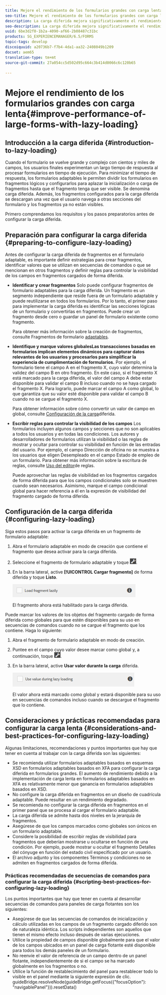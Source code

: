 ```yaml
---
title: Mejore el rendimiento de los formularios grandes con carga lenta
seo-title: Mejore el rendimiento de los formularios grandes con carga lenta
description: La carga diferida mejora significativamente el rendimiento de los formularios adaptables grandes y complejos al aplazar la inicialización y la carga de los fragmentos de formulario hasta que estén visibles.
seo-description: La carga diferida mejora significativamente el rendimiento de los formularios adaptables grandes y complejos al aplazar la inicialización y la carga de los fragmentos de formulario hasta que estén visibles.
uuid: 6be3d2f0-1b2a-4090-af66-2b08487c31bc
products: SG_EXPERIENCEMANAGER/6.5/FORMS
topic-tags: develop
discoiquuid: a20736b7-f7b4-4da1-aa32-2408049b1209
docset: aem65
translation-type: tm+mt
source-git-commit: 27a054cc5d502d95c664c3b414d0066c6c120b65

---
```



# Mejore el rendimiento de los formularios grandes con carga lenta{#improve-performance-of-large-forms-with-lazy-loading}

## Introducción a la carga diferida {#introduction-to-lazy-loading}

Cuando el formulario se vuelve grande y complejo con cientos y miles de campos, los usuarios finales experimentan un largo tiempo de respuesta al procesar formularios en tiempo de ejecución. Para minimizar el tiempo de respuesta, los formularios adaptables le permiten dividir los formularios en fragmentos lógicos y configurarlos para aplazar la inicialización o carga de fragmentos hasta que el fragmento tenga que ser visible. Se denomina carga diferida. Además, los fragmentos configurados para la carga diferida se descargan una vez que el usuario navega a otras secciones del formulario y los fragmentos ya no están visibles.

Primero comprendamos los requisitos y los pasos preparatorios antes de configurar la carga diferida.

## Preparación para configurar la carga diferida {#preparing-to-configure-lazy-loading}

Antes de configurar la carga diferida de fragmentos en el formulario adaptable, es importante definir estrategias para crear fragmentos, identificar valores que se utilizan en secuencias de comandos o que se mencionan en otros fragmentos y definir reglas para controlar la visibilidad de los campos en fragmentos cargados de forma diferida.

* **Identificar y crear fragmentos** Solo puede configurar fragmentos de formulario adaptables para la carga diferida. Un fragmento es un segmento independiente que reside fuera de un formulario adaptable y puede reutilizarse en todos los formularios. Por lo tanto, el primer paso para implementar la carga diferida es identificar las secciones lógicas de un formulario y convertirlas en fragmentos. Puede crear un fragmento desde cero o guardar un panel de formulario existente como fragmento.

   Para obtener más información sobre la creación de fragmentos, consulte Fragmentos de formulario [adaptables](../../forms/using/adaptive-form-fragments.md).

* **Identifique y marque valores globalesLas transacciones basadas en formularios implican elementos dinámicos para capturar datos relevantes de los usuarios y procesarlos para simplificar la experiencia de cumplimentación de formularios.** Por ejemplo, el formulario tiene el campo A en el fragmento X, cuyo valor determina la validez del campo B en otro fragmento. En este caso, si el fragmento X está marcado para la carga diferida, el valor del campo A debe estar disponible para validar el campo B incluso cuando no se haya cargado el fragmento X. Para lograrlo, puede marcar el campo A como global, lo que garantiza que su valor esté disponible para validar el campo B cuando no se cargue el fragmento X.

   Para obtener información sobre cómo convertir un valor de campo en global, consulte [Configuración de la carga](../../forms/using/lazy-loading-adaptive-forms.md#p-configuring-lazy-loading-p)diferida.

* **Escribir reglas para controlar la visibilidad de los campos** Los formularios incluyen algunos campos y secciones que no son aplicables a todos los usuarios y en todas las condiciones. Los autores y desarrolladores de formularios utilizan la visibilidad o las reglas de mostrar y ocultar para controlar su visibilidad en función de las entradas del usuario. Por ejemplo, el campo Dirección de oficina no se muestra a los usuarios que eligen Desempleado en el campo Estado de empleo de un formulario. Para obtener más información sobre la escritura de reglas, consulte [Uso del editor](../../forms/using/rule-editor.md)de reglas.

   Puede aprovechar las reglas de visibilidad en los fragmentos cargados de forma diferida para que los campos condicionales solo se muestren cuando sean necesarios. Asimismo, marque el campo condicional global para hacer referencia a él en la expresión de visibilidad del fragmento cargado de forma diferida.

## Configuración de la carga diferida {#configuring-lazy-loading}

Siga estos pasos para activar la carga diferida en un fragmento de formulario adaptable:

1. Abra el formulario adaptable en modo de creación que contiene el fragmento que desea activar para la carga diferida.
1. Seleccione el fragmento de formulario adaptable y toque ![cmppr](assets/cmppr.png).
1. En la barra lateral, active **[!UICONTROL Cargar fragmento]** de forma diferida y toque **Listo**.

   ![Habilitar la carga diferida para el fragmento de formulario adaptable](assets/lazy-loading-fragment.png)

   El fragmento ahora está habilitado para la carga diferida.

Puede marcar los valores de los objetos del fragmento cargado de forma diferida como globales para que estén disponibles para su uso en secuencias de comandos cuando no se cargue el fragmento que los contiene. Haga lo siguiente:

1. Abra el fragmento de formulario adaptable en modo de creación.
1. Puntee en el campo cuyo valor desee marcar como global y, a continuación, toque ![cmppr](assets/cmppr.png).
1. En la barra lateral, active **Usar valor durante la carga** diferida.

   ![Campo de carga diferido en la barra lateral](assets/enable-lazy-loading.png)

   El valor ahora está marcado como global y estará disponible para su uso en secuencias de comandos incluso cuando se descargue el fragmento que lo contiene.

## Consideraciones y prácticas recomendadas para configurar la carga lenta {#considerations-and-best-practices-for-configuring-lazy-loading}

Algunas limitaciones, recomendaciones y puntos importantes que hay que tener en cuenta al trabajar con la carga diferida son las siguientes:

* Se recomienda utilizar formularios adaptables basados en esquemas XSD en formularios adaptables basados en XFA para configurar la carga diferida en formularios grandes. El aumento de rendimiento debido a la implementación de carga lenta en formularios adaptables basados en XFA es relativamente menor que ganancia en formularios adaptables basados en XSD.
* No configure la carga diferida en fragmentos en un diseño de cuadrícula adaptable. Puede resultar en un rendimiento degradado.
* Se recomienda no configurar la carga diferida en fragmentos en el primer panel que se procesa al cargar el formulario adaptable.
* La carga diferida se admite hasta dos niveles en la jerarquía de fragmentos.
* Asegúrese de que los campos marcados como globales son únicos en un formulario adaptable.
* Considere la posibilidad de escribir reglas de visibilidad para fragmentos que deberían mostrarse u ocultarse en función de una condición. Por ejemplo, puede mostrar u ocultar el fragmento Detalles del cónyuge en función del estado civil especificado por un usuario.
* El archivo adjunto y los componentes Términos y condiciones no se admiten en fragmentos cargados de forma diferida.

### Prácticas recomendadas de secuencias de comandos para configurar la carga diferida {#scripting-best-practices-for-configuring-lazy-loading}

Los puntos importantes que hay que tener en cuenta al desarrollar secuencias de comandos para paneles de carga flotantes son los siguientes:

* Asegúrese de que las secuencias de comandos de inicialización y cálculo utilizadas en los campos de un fragmento cargado diferido son de naturaleza idéntica. Los scripts independientes son aquellos que tienen el mismo efecto incluso después de varias ejecuciones.
* Utilice la propiedad de campos disponible globalmente para que el valor de los campos ubicados en un panel de carga flotante esté disponible para todos los demás paneles de un formulario.
* No reenvíe el valor de referencia de un campo dentro de un panel flotante, independientemente de si el campo se ha marcado globalmente en los fragmentos o no.
* Utilice la función de restablecimiento del panel para restablecer todo lo visible en el panel mediante la siguiente expresión de clic.\
   guideBridge.resolveNode(guideBridge.getFocus({&quot;focusOption&quot;): &quot;navigablePanel&quot;})).resetData()

